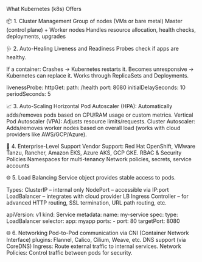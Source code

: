 What Kubernetes (k8s) Offers

📦 1. Cluster Management
Group of nodes (VMs or bare metal)
Master (control plane) + Worker nodes
Handles resource allocation, health checks, deployments, upgrades

🩺 2. Auto-Healing
Liveness and Readiness Probes check if apps are healthy.

If a container:
Crashes → Kubernetes restarts it.
Becomes unresponsive → Kubernetes can replace it.
Works through ReplicaSets and Deployments.

livenessProbe:
  httpGet:
    path: /health
    port: 8080
  initialDelaySeconds: 10
  periodSeconds: 5

📈 3. Auto-Scaling
Horizontal Pod Autoscaler (HPA):
Automatically adds/removes pods based on CPU/RAM usage or custom metrics.
Vertical Pod Autoscaler (VPA):
Adjusts resource limits/requests.
Cluster Autoscaler:
Adds/removes worker nodes based on overall load (works with cloud providers like AWS/GCP/Azure).

🧰 4. Enterprise-Level Support
Vendor Support: Red Hat OpenShift, VMware Tanzu, Rancher, Amazon EKS, Azure AKS, GCP GKE.
RBAC & Security Policies
Namespaces for multi-tenancy
Network policies, secrets, service accounts

🌐 5. Load Balancing
Service object provides stable access to pods.

Types:
ClusterIP – internal only
NodePort – accessible via IP:port
LoadBalancer – integrates with cloud provider LB
Ingress Controller – for advanced HTTP routing, SSL termination, URL path routing, etc.

apiVersion: v1
kind: Service
metadata:
  name: my-service
spec:
  type: LoadBalancer
  selector:
    app: myapp
  ports:
    - port: 80
      targetPort: 8080

🌐 6. Networking
Pod-to-Pod communication via CNI (Container Network Interface) plugins:
Flannel, Calico, Cilium, Weave, etc.
DNS support (via CoreDNS)
Ingress: Route external traffic to internal services.
Network Policies: Control traffic between pods for security.